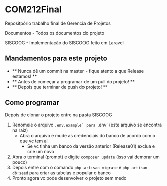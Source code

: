 # COM212Final

Repositpório trabalho final de Gerencia de Projetos

Documentos - Todos os documentos do projeto

SISCOOG - Implementação do SISCOOG feito em Laravel

## Mandamentos para este projeto

* ** Nunca dê um commit na master - fique atento a que Release estamos! **
* ** Antes de começar a programar de um pull do projeto! **
* ** Depois que terminar de push do projeto! **

## Como programar

Depois de clonar o projeto entre na pasta SISCOOG

1) Renomeie o arquivo `.env.example´ para `.env` (este arquivo se encontra na raiz)
    * Abra o arquivo e mude as credenciais do banco de acordo com o que vc tem ai
        * Se vc tinha um banco da versão anterior (Release01) exclua e crie um novo
2)  Abra o terminal (prompt) e digite `composer update` (isso vai demorar um pouco)
3) Depois entre com o comando `php artisan migrate` e `php artisan db:seed` para criar as tabelas e popular o banco
4) Pronto agora vc pode desenvolver o projeto sem medo

